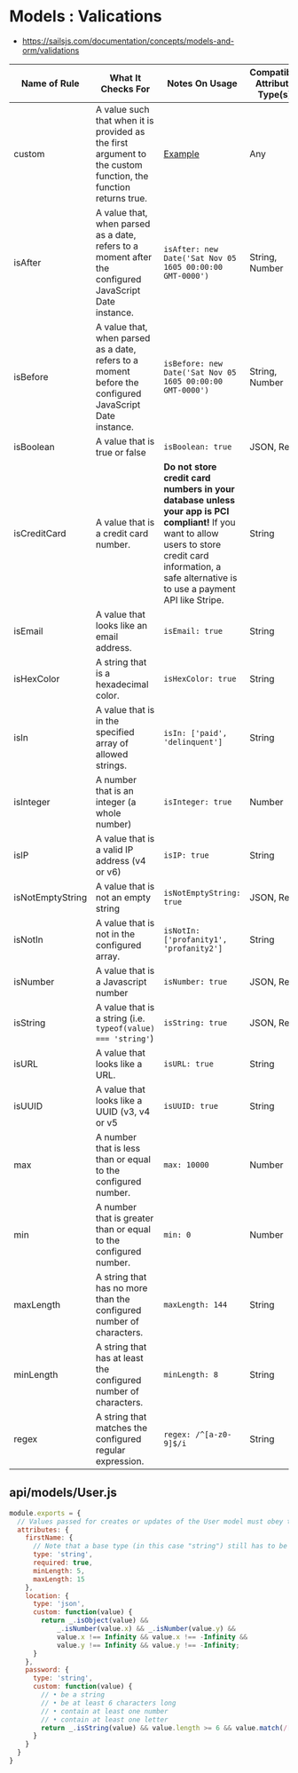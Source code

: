 # Models : Valications
- https://sailsjs.com/documentation/concepts/models-and-orm/validations

| Name of Rule | What It Checks For | Notes On Usage | Compatible Attribute Type(s) |
|---|---|---|---|
| custom | A value such that when it is provided as the first argument to the custom function, the function returns true. | [Example](https://sailsjs.com/documentation/concepts/models-and-orm/validations#?custom-validation-rules) | Any |
| isAfter | A value that, when parsed as a date, refers to a moment after the configured JavaScript Date instance. | `isAfter: new Date('Sat Nov 05 1605 00:00:00 GMT-0000')` | String, Number |
| isBefore | A value that, when parsed as a date, refers to a moment before the configured JavaScript Date instance. | `isBefore: new Date('Sat Nov 05 1605 00:00:00 GMT-0000')` | String, Number |
| isBoolean | A value that is true or false | `isBoolean: true` | JSON, Ref |
| isCreditCard | A value that is a credit card number. | <b>Do not store credit card numbers in your database unless your app is PCI compliant!</b> If you want to allow users to store credit card information, a safe alternative is to use a payment API like Stripe. | String |
| isEmail | A value that looks like an email address. | `isEmail: true` | String |
| isHexColor | A string that is a hexadecimal color. | `isHexColor: true` | String |
| isIn | A value that is in the specified array of allowed strings. | `isIn: ['paid', 'delinquent']` | String |
| isInteger | A number that is an integer (a whole number) | `isInteger: true` | Number |
| isIP | A value that is a valid IP address (v4 or v6) | `isIP: true` | String |
| isNotEmptyString | A value that is not an empty string | `isNotEmptyString: true` | JSON, Ref |
| isNotIn | A value that is not in the configured array. | `isNotIn: ['profanity1', 'profanity2']` | String |
| isNumber | A value that is a Javascript number | `isNumber: true` | JSON, Ref |
| isString | A value that is a string (i.e. `typeof(value) === 'string'`) | `isString: true` | JSON, Ref |
| isURL | A value that looks like a URL. | `isURL: true` | String |
| isUUID | A value that looks like a UUID (v3, v4 or v5 | `isUUID: true` | String |
| max | A number that is less than or equal to the configured number. | `max: 10000` | Number |
| min | A number that is greater than or equal to the configured number. | `min: 0` | Number |
| maxLength | A string that has no more than the configured number of characters. | `maxLength: 144` | String |
| minLength | A string that has at least the configured number of characters. | `minLength: 8` | String |
| regex | A string that matches the configured regular expression. | `regex: /^[a-z0-9]$/i` | String |
  
  ## api/models/User.js
  ```javascript
  module.exports = {
    // Values passed for creates or updates of the User model must obey the following rules:
    attributes: {
      firstName: {
        // Note that a base type (in this case "string") still has to be defined, even though validation rules are in use.
        type: 'string',
        required: true,
        minLength: 5,
        maxLength: 15
      },
      location: {
        type: 'json',
        custom: function(value) {
          return _.isObject(value) &&
              _.isNumber(value.x) && _.isNumber(value.y) &&
              value.x !== Infinity && value.x !== -Infinity &&
              value.y !== Infinity && value.y !== -Infinity;
        }
      },
      password: {
        type: 'string',
        custom: function(value) {
          // • be a string
          // • be at least 6 characters long
          // • contain at least one number
          // • contain at least one letter
          return _.isString(value) && value.length >= 6 && value.match(/[a-z]/i) && value.match(/[0-9]/);
        }
      }
    }
  }
  ```
